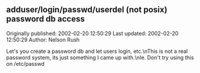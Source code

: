 ## adduser/login/passwd/userdel (not posix) password db access 
Originally published: 2002-02-20 12:50:29 
Last updated: 2002-02-20 12:50:29 
Author: Nelson Rush 
 
Let's you create a password db and let users login, etc.\nThis is not a real password system, its just something I came up with.\nIe. Don't try using this on /etc/passwd